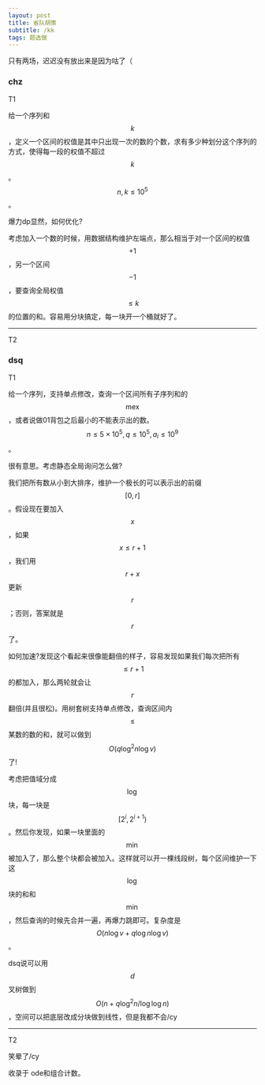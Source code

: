 ```yaml
---
layout: post
title: 省队胡策
subtitle: /kk
tags: 题选做
---
```


只有两场，迟迟没有放出来是因为咕了（

### chz

T1

给一个序列和$$k$$，定义一个区间的权值是其中只出现一次的数的个数，求有多少种划分这个序列的方式，使得每一段的权值不超过$$k$$。$$n,k\leq 10^5$$。

爆力dp显然，如何优化?

考虑加入一个数的时候，用数据结构维护左端点，那么相当于对一个区间的权值$$+1$$，另一个区间$$-1$$，要查询全局权值$$\leq k$$的位置的和。容易用分块搞定，每一块开一个桶就好了。

-----

T2

### dsq

T1

给一个序列，支持单点修改，查询一个区间所有子序列和的$$\mathrm{mex}$$，或者说做01背包之后最小的不能表示出的数。$$n\leq 5\times 10^5,q\leq 10^5,a_i\leq 10^9$$。

很有意思。考虑静态全局询问怎么做?

我们把所有数从小到大排序，维护一个极长的可以表示出的前缀$$[0,r]$$。假设现在要加入$$x$$，如果$$x\leq r+1$$，我们用$$r+x$$更新$$r$$；否则，答案就是$$r$$了。

如何加速?发现这个看起来很像能翻倍的样子，容易发现如果我们每次把所有$$\leq r+1$$的都加入，那么两轮就会让$$r$$翻倍(并且很松)。用树套树支持单点修改，查询区间内$$\leq$$某数的数的和，就可以做到$$O(q\log^2 n\log v)$$了!

考虑把值域分成$$\log$$块，每一块是$$[2^i,2^{i+1})$$。然后你发现，如果一块里面的$$\min$$被加入了，那么整个块都会被加入。这样就可以开一棵线段树，每个区间维护一下这$$\log$$块的和和$$\min$$，然后查询的时候先合并一遍，再爆力跳即可。复杂度是$$O(n\log v+q\log n\log v)$$。

dsq说可以用$$d$$叉树做到$$O(n+q\log^2 n/\log\log n)$$，空间可以把底层改成分块做到线性，但是我都不会/cy

-----

T2

笑晕了/cy

收录于 ode和组合计数。